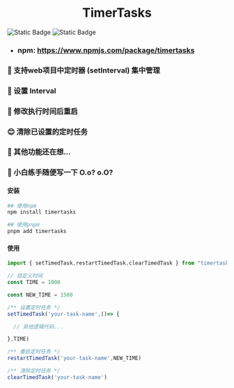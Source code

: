 <h1 align="center">TimerTasks</h1>

![Static Badge](https://img.shields.io/badge/npm-red?logo=npm)
![Static Badge](https://img.shields.io/badge/GitHub-%23000?logo=github)

* ### npm: <https://www.npmjs.com/package/timertasks>

### 🎃 支持web项目中定时器 **(setInterval)** 集中管理
### 🎄 设置 **Interval**
### 🍔 修改执行时间后重启 
### 😊 清除已设置的定时任务
### 🍗 其他功能还在想...
### 🫡 小白练手随便写一下 O.o? o.O?

#### 安装
```bash
## 使用npm
npm install timertasks

## 使用pnpm
pnpm add timertasks
```

#### 使用
```typescript
import { setTimedTask,restartTimedTask,clearTimedTask } from "timertasks";

// 自定义时间
const TIME = 1000

const NEW_TIME = 1500

/** 设置定时任务 */
setTimedTask('your-task-name',()=> {

  // 其他逻辑代码...

},TIME)

/** 重启定时任务 */
restartTimedTask('your-task-name',NEW_TIME)

/** 清除定时任务 */
clearTimedTask('your-task-name')
```